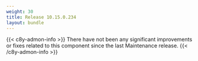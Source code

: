 ```yaml
---
weight: 30
title: Release 10.15.0.234
layout: bundle
---
```


<!--10.15.0.219 - 10.15.0.234-->


{{< c8y-admon-info >}}
There have not been any significant improvements or fixes related to this component since the last Maintenance release.
{{< /c8y-admon-info >}}
